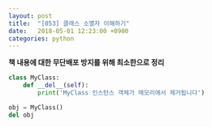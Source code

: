 ```yaml
---
layout: post
title:  "[053] 클래스 소멸자 이해하기"
date:   2018-05-01 12:23:00 +0900
categories: python
---
```


**책 내용에 대한 무단배포 방지를 위해 최소한으로 정리**

```python
class MyClass:
    def __del__(self):
        print('MyClass 인스턴스 객체가 메모리에서 제거됩니다')

obj = MyClass()
del obj
```
